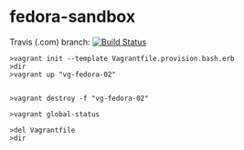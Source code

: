 # fedora-sandbox

Travis (.com) branch:
[![Build Status](https://travis-ci.com/githubfoam/fedora-sandbox.svg?branch=master)](https://travis-ci.com/githubfoam/fedora-sandbox)  

~~~~
>vagrant init --template Vagrantfile.provision.bash.erb
>dir
>vagrant up "vg-fedora-02"


>vagrant destroy -f "vg-fedora-02"

>vagrant global-status

>del Vagrantfile
>dir
~~~~